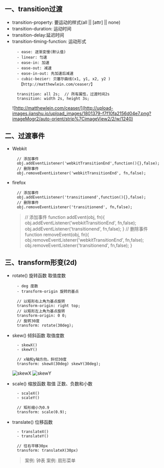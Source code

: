 ## 一、transition过渡
- transition-property: 要运动的样式(all || [attr] || none)
- transition-duration: 运动时间
- transition-delay:延迟时间
- transition-timing-function: 运动形式 
	```
	  - ease: 逐渐变慢(默认值)
	  - linear: 匀速
	  - ease-in: 加速
	  - ease-out: 减速
	  - ease-in-out: 先加速后减速
	  - cubic-bezier: 贝塞尔曲线(x1, y1, x2, y2 )
	   【http://matthewlein.com/ceaser/】

	  transition: all 2s;  // 所有属性，过渡时间2s
	  transition: width 2s, height 3s;
	```
	![http://matthewlein.com/ceaser/](http://upload-images.jianshu.io/upload_images/1801379-f7f10fa2156d04e7.png?imageMogr2/auto-orient/strip%7CimageView2/2/w/1240)

## 二、过渡事件
-  Webkit
	```
	  // 添加事件
	  obj.addEventListener('webkitTransitionEnd',function(){},false);
	  // 删除事件
	  obj.removeEventListener('webkitTransitionEnd', fn,false);
	```

- firefox
	```
	  // 添加事件
	  obj.addEventListener('transitionend',function(){},false);
	  // 删除事件
	  obj.removeEventListener('transitionend', fn,false);
	```
	> 
	> // 添加事件
	> function addEvent(obj, fn){
	>  obj.addEventListener('webkitTransitionEnd', fn,false);
	>  obj.addEventListener('transitionend', fn,false);
	> }	
	> // 删除事件
	> function removeEvent(obj, fn){
	>  obj.removeEventListener('webkitTransitionEnd', fn,false);
	>  obj.removeEventListener('transitionend', fn,false);
	> }

## 三、transform形变(2d)
- rotate() 旋转函数 取值度数
	```
	  - deg 度数
	  - transform-origin 旋转的基点

	  // 以矩形右上角为基点旋转
	  transform-origin: right top;
	  // 以矩形左上角为基点旋转
	  transform-origin: 0 0;
	  // 旋转30度
	  transform: rotate(30deg);
	```

- skew() 倾斜函数 取值度数 
	```
	  - skewX()
	  - skewY()
	  
	  // x轴和y轴方向，斜切30度
	  transform: skewX(30deg) skewY(30deg);
	```
	![skewX](http://upload-images.jianshu.io/upload_images/1801379-c7ea30969246f707.png?imageMogr2/auto-orient/strip%7CimageView2/2/w/1240)
	![skewY](http://upload-images.jianshu.io/upload_images/1801379-6ff57497f557c2bb.png?imageMogr2/auto-orient/strip%7CimageView2/2/w/1240)

- scale() 缩放函数 取值 正数、负数和小数
	```
	  - scaleX()
	  - scaleY()

	  // 矩形缩小为0.9
	  transform: scale(0.9);
	```

- translate() 位移函数
	```
	  - translateX()
	  - translateY()

	  // 往右平移30px
	  transform: translateX(30px)
	```
	> 案例: 钟表
	> 案例: 扇形菜单
